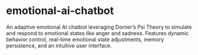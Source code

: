 # emotional-ai-chatbot
An adaptive emotional AI chatbot leveraging Dorner’s Psi Theory to simulate and respond to emotional states like anger and sadness. Features dynamic behavior control, real-time emotional state adjustments, memory persistence, and an intuitive user interface.
